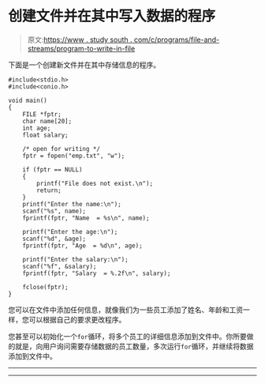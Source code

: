 # 创建文件并在其中写入数据的程序

> 原文:[https://www . study south . com/c/programs/file-and-streams/program-to-write-in-file](https://www.studytonight.com/c/programs/files-and-streams/program-to-write-in-file)

下面是一个创建新文件并在其中存储信息的程序。

```
#include<stdio.h>
#include<conio.h>

void main()
{
    FILE *fptr;
    char name[20];
    int age;
    float salary;

    /* open for writing */
    fptr = fopen("emp.txt", "w");

    if (fptr == NULL)
    {
        printf("File does not exist.\n");
        return;
    }
    printf("Enter the name:\n");
    scanf("%s", name);
    fprintf(fptr, "Name  = %s\n", name);

    printf("Enter the age:\n");
    scanf("%d", &age);
    fprintf(fptr, "Age  = %d\n", age);

    printf("Enter the salary:\n");
    scanf("%f", &salary);
    fprintf(fptr, "Salary  = %.2f\n", salary);

    fclose(fptr);
}
```

您可以在文件中添加任何信息，就像我们为一些员工添加了姓名、年龄和工资一样，您可以根据自己的要求更改程序。

您甚至可以初始化一个`for`循环，将多个员工的详细信息添加到文件中。你所要做的就是，向用户询问需要存储数据的员工数量，多次运行`for`循环，并继续将数据添加到文件中。

* * *

* * *